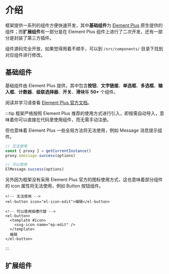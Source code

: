 # 介绍

框架提供一系列的组件方便快速开发，其中**基础组件**为 [Element Plus](https://element-plus.org/#/zh-CN) 原生提供的组件；而**扩展组件**有一部分是在 Element Plus 组件上进行了二次开发，还有一部分是封装了第三方插件。

组件源码完全开放，如果觉得用着不顺手，可以到 `/src/components/` 目录下找到对应组件进行修改。

## 基础组件

基础组件由 Element Plus 提供，其中包含**按钮**、**文字链接**、**单选框**、**多选框**、**输入框**、**计数器**、**级联选择器**、**开关**、**滑块**等 **50+** 个组件。

阅读并学习请查看 [Element Plus 官方文档](https://element-plus.org/#/zh-CN)。

:::tip
框架严格按照 Element Plus 推荐的使用方式进行引入，即按需自动导入，意味着你可以直接在代码里使用组件，而无需手动注册。

但也意味着 Element Plus 一些全局方法将无法使用，例如 Message 消息提示组件。

```js
// 无法使用
const { proxy } = getCurrentInstance()
proxy.$message.success(options)

// 可以使用
ElMessage.success(options)
```

另外因为框架没有采用 Element Plus 官方的图标使用方式，这也意味着部分组件的 icon 属性将无法使用，例如 Button 按钮组件。

```vue-html
<!-- 无法使用 -->
<el-button icon="el-icon-edit">编辑</el-button>

<!-- 可以使用插槽代替 -->
<el-button>
  <template #icon>
    <svg-icon name="ep:edit" />
  </template>
  编辑
</el-button>
```
:::

## 扩展组件